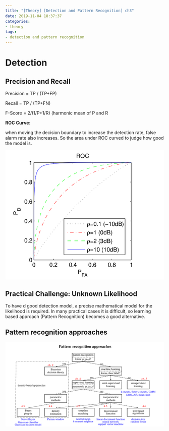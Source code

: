 ```yaml
---
title: "[Theory] [Detection and Pattern Recognition] ch3"
date: 2019-11-04 18:37:37
categories:
- theory
tags:
- detection and pattern recognition
---
```


# Detection

## Precision and Recall

Precision = TP / (TP+FP)

Recall = TP / (TP+FN)

F-Score = 2/(1/P+1/R) (harmonic mean of P and R

**ROC Curve:** 

when moving the decision boundary to increase the detection rate, false alarm rate also increases. So the area under ROC curved to judge how good the model is. 

<img src="https://github.com/dbddqy/Note/raw/master/Detection_Pattern_Recognition/pics/ROC.png" style="zoom: 80%;" />

## Practical Challenge: Unknown Likelihood

To have d good detection model, a precise mathematical model for the likelihood is required. In many practical cases it is difficult, so learning based approach (Pattern Recognition) becomes a good alternative.

## Pattern recognition approaches

![](https://github.com/dbddqy/Note/raw/master/Detection_Pattern_Recognition/pics/pattern_recognition.png)